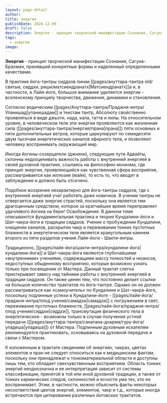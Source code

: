 ```yaml
---
layout: page-detail
author: 
title: энергия
publishDate: 2024-12-09
draft: false
description: Энергия - принцип творческой манифестации Сознания, Сагуна-Брахман, принявший конкретные формы и наделенный определенными качествами.
tags:
  - энергия
image:
---
```

**Энергия** - принцип творческой манифестации Сознания, Сагуна-Брахман, принявший конкретные формы и наделенный определенными качествами.
 
В практике йога-тантры сиддхов линии [[pages/ануттара-тантра old/святые, сиддхи, риши/матсиендранатх|Матсиендранатх]]а и, в частности, в Лайя-йоге, большое внимание уделяется энергии - вселенскому принципу творчества, движения, динамики и становления.

Согласно ведическим [[pages/Ануттара-тантра/Праджня-янтра/Упанишад|упанишадам]] и текстам тантр, Абсолюту свойственно проявляться в виде джьоти, нада, кала, таттв и лилы. На относительном уровне, в человеческом теле эти энергии проявляются как жизненная сила ([[pages/ануттара-тантра/энергия/прана|прана]]) пяти основных и пяти дополнительных ветров, которые циркулируют по семидесяти двум тысячам энергетических каналов эфирного тела, и позволяют человеку воспринимать окружающий мир.

Иногда йогины-созерцатели (джняни), следующие пути Адвайты, склонны недооценивать важность работы с внутренней энергией в своей духовной практике, ссылаясь на философию монизма, где принцип энергии, проявляющийся как чувственная сфера восприятия, рассматривается как иллюзия (майя), то есть то, что вводит в заблуждение и должно быть отсечено.

Подобное воззрение нехарактерно для йога-тантры сиддхов, где с внутренней энергией учат работать даже новичков. В учении тантры не отвергается даже энергия страстей, поскольку она является тем драгоценным средством, которое за кратчайшее время переправляет удачливого йогина на берег Освобождения. В данном томе описываются фундаментальная практика и теория Кундалини-йоги и Шат-чакра-йоги в традиции сиддхов. Учение о пробуждении Кундалини, очищении каналов, раскрытии чакр и переживании тонких пустотных блаженств в энергетическом теле является краеугольным камнем второго из пяти разделов учения Лайя-йоги - Шакти-янтры.

Традиционно, [[pages/лайя-йога/шакти-янтра/кундалини-йога|кундалини-йога]] и Шат-чакра-йога являются глубочайшими «внутренними» учениями, содержащими массу тонкостей и нюансов, недоступных обыденному восприятию, которые возможно узнать только при посвящении от Мастера. Данный трактат слегка приоткрывает завесу над тайнами работы с внутренней энергией в традиции сиддхов. Он также ценен тем, что постоянно делает ссылки на большое количество трактатов по йога-тантре. Однако он не должен рассматриваться как «самоучитель» по Кундалини и Шат-чакра-йоге, поскольку подлинные успехи в Кундалини-йоге - [[pages/лайя-йога/праджня-янтра/плод учения/самадхи|самадхи]] с погружением в свет, переживание пустотных блаженств, [[pages/лайя-йога/праджня-янтра/плод учения/сиддхи|сиддхи]], трансмутация физического тела в энергетическое - возможны только в случае получения устной передачи ([[pages/ануттара-тантра/санатана-дхарма/гуру-йога/упадеша|упадеша]]) от Мастера. Подлинным духовным искателям рекомендуется практиковать, основываясь на духовной передаче и связи с Мастером.

К изложенным в трактате сведениям об энергиях, чакрах, цветах элементов и пран не следует относиться как к медицинским фактам, поскольку они принадлежат к тонкоматериальной области и доступны лишь тем, кто обладает свехчувственным восприятием. Область тонких энергий неоднозначна и ее интерпретация зависит от системы классификации, принятой в той или иной духовной традиции, а также от тонких кармических следов, склонностей и ясности ума тех, кто ее воспринимает. Этим, в частности, можно объяснить факты некоторых несоответствий цветов энергий, элементов, чакр и т.д., которые иногда встречаются при цитировании различных йоговских трактатов.